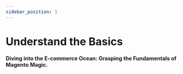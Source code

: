 ```yaml
---
sidebar_position: 1
---
```


# Understand the Basics

#### Diving into the E-commerce Ocean: Grasping the Fundamentals of Magento Magic.

